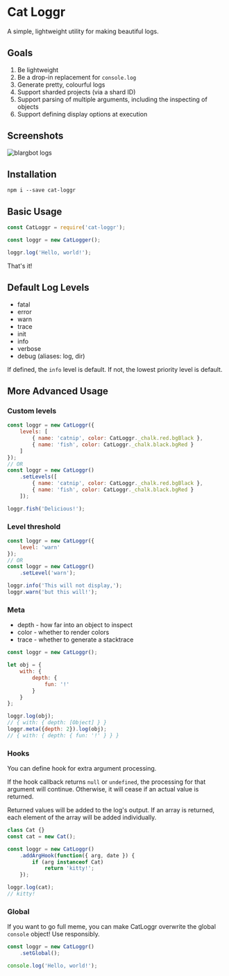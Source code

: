 # Cat Loggr

A simple, lightweight utility for making beautiful logs.

## Goals

1. Be lightweight
2. Be a drop-in replacement for `console.log`
3. Generate pretty, colourful logs
4. Support sharded projects (via a shard ID)
5. Support parsing of multiple arguments, including the inspecting of objects
6. Support defining display options at execution

## Screenshots

![blargbot logs](https://cat.needs-to-s.top/87a975.png)

## Installation

```
npm i --save cat-loggr
```

## Basic Usage

```js
const CatLoggr = require('cat-loggr');

const loggr = new CatLogger();

loggr.log('Hello, world!');
```

That's it!

## Default Log Levels
- fatal
- error
- warn
- trace
- init
- info
- verbose
- debug (aliases: log, dir)

If defined, the `info` level is default. If not, the lowest priority level is default.

## More Advanced Usage

### Custom levels

```js
const loggr = new CatLoggr({
    levels: [
        { name: 'catnip', color: CatLoggr._chalk.red.bgBlack },
        { name: 'fish', color: CatLoggr._chalk.black.bgRed }
    ]
});
// OR
const loggr = new CatLoggr()
    .setLevels([
        { name: 'catnip', color: CatLoggr._chalk.red.bgBlack },
        { name: 'fish', color: CatLoggr._chalk.black.bgRed }
    ]);

loggr.fish('Delicious!');
```

### Level threshold

```js
const loggr = new CatLoggr({
    level: 'warn'
});
// OR
const loggr = new CatLoggr()
    .setLevel('warn');

loggr.info('This will not display,');
loggr.warn('but this will!');
```

### Meta

- depth - how far into an object to inspect
- color - whether to render colors
- trace - whether to generate a stacktrace

```js
const loggr = new CatLoggr();

let obj = {
    with: {
        depth: {
            fun: '!'
        }
    }
};

loggr.log(obj);
// { with: { depth: [Object] } }
loggr.meta({depth: 2}).log(obj);
// { with: { depth: { fun: '!' } } }
```

### Hooks

You can define hook for extra argument processing.

If the hook callback returns `null` or `undefined`, the processing for that argument will continue. Otherwise, it will cease if an actual value is returned.

Returned values will be added to the log's output. If an array is returned, each element of the array will be added individually.  

```js
class Cat {}
const cat = new Cat();

const loggr = new CatLoggr()
    .addArgHook(function({ arg, date }) {
        if (arg instanceof Cat)
            return 'kitty!';
    });

loggr.log(cat);
// kitty!
```

### Global

If you want to go full meme, you can make CatLoggr overwrite the global `console` object! Use responsibly.

```js
const loggr = new CatLoggr()
    .setGlobal();

console.log('Hello, world!');
```